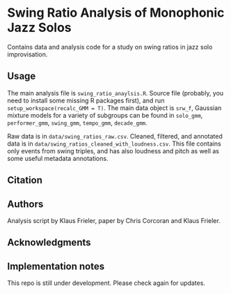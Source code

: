 # Swing Ratio Analysis of Monophonic Jazz Solos

Contains data and analysis code for a study on swing ratios in jazz solo improvisation.

## Usage
The main analysis file is `swing_ratio_anaylsis.R`. Source file (probably, you need to install some missing R packages first), and run `setup_workspace(recalc_GMM = T)`. The main data object is `srw_f`, Gaussian mixture models for a variety of subgroups can be found in `solo_gmm`, `performer_gmm`, `swing_gmm`, `tempo_gmm`, `decade_gmm`.  

Raw data is in `data/swing_ratios_raw.csv`. Cleaned, filtered, and annotated data is in `data/swing_ratios_cleaned_with_loudness.csv`. This file contains only events from swing triples, and has also loudness and pitch as well as some useful metadata annotations.

## Citation

## Authors
Analysis script by Klaus Frieler, paper by Chris Corcoran and Klaus Frieler.

## Acknowledgments

 
## Implementation notes
This repo is still under development. Please check again for updates.
